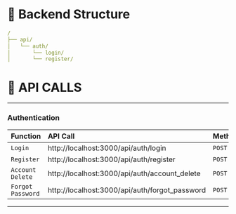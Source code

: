 
# 🚀 Backend Structure


```yaml
/
├── api/
│   └── auth/
│       └── login/
│       └── register/
```


# 🤖 API CALLS

----------------------------------------------------------------------------------

### Authentication

| Function                      | API Call                                               | Method            |
| :------------------------     | :-----------------------------------------------       |:------------------|
| `Login`                       |     http://localhost:3000/api/auth/login               |   `POST`          |
| `Register`                    |     http://localhost:3000/api/auth/register            |   `POST`          |
| `Account Delete`              |     http://localhost:3000/api/auth/account_delete      |   `POST`          |
| `Forgot Password`             |     http://localhost:3000/api/auth/forgot_password     |   `POST`          |

----------------------------------------------------------------------------------